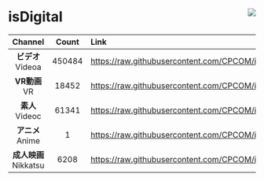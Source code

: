 # isDigital <img align="right" src="https://img.shields.io/github/last-commit/CPCOM/isDigital"/>  
  
| Channel | Count | Link |  
| :-----: | :---: | :--- |  
|**ビデオ**<br />Videoa | 450484 | https://raw.githubusercontent.com/CPCOM/isDigital/main/Videoa.txt |  
|**VR動画**<br />VR | 18452 | https://raw.githubusercontent.com/CPCOM/isDigital/main/VR.txt |  
|**素人**<br />Videoc | 61341 | https://raw.githubusercontent.com/CPCOM/isDigital/main/Videoc.txt |  
|**アニメ**<br />Anime | 1 | https://raw.githubusercontent.com/CPCOM/isDigital/main/Anime.txt |  
|**成人映画**<br />Nikkatsu | 6208 | https://raw.githubusercontent.com/CPCOM/isDigital/main/Nikkatsu.txt |  